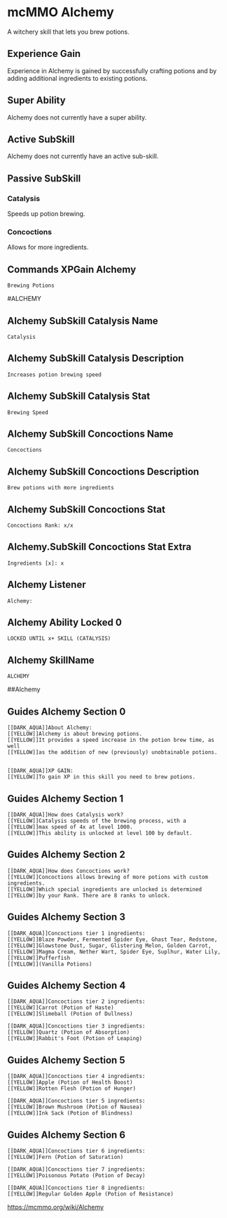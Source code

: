 # mcMMO Alchemy

A witchery skill that lets you brew potions.

## Experience Gain

Experience in Alchemy is gained by successfully crafting potions and by adding additional ingredients to existing potions.


## Super Ability

Alchemy does not currently have a super ability.

## Active SubSkill

Alchemy does not currently have an active sub-skill.

## Passive SubSkill

### Catalysis

Speeds up potion brewing.

### Concoctions

Allows for more ingredients.


## Commands XPGain Alchemy

```
Brewing Potions
```



#ALCHEMY
## Alchemy SubSkill Catalysis Name

```
Catalysis
```

## Alchemy SubSkill Catalysis Description

```
Increases potion brewing speed
```

## Alchemy SubSkill Catalysis Stat

```
Brewing Speed
```

## Alchemy SubSkill Concoctions Name

```
Concoctions
```

## Alchemy SubSkill Concoctions Description

```
Brew potions with more ingredients
```

## Alchemy SubSkill Concoctions Stat

```
Concoctions Rank: x/x
```

## Alchemy.SubSkill Concoctions Stat Extra

```
Ingredients [x]: x
```

## Alchemy Listener

```
Alchemy:
```

## Alchemy Ability Locked 0

```
LOCKED UNTIL x+ SKILL (CATALYSIS)
```

## Alchemy SkillName

```
ALCHEMY
```


##Alchemy
## Guides Alchemy Section 0

```
[[DARK_AQUA]]About Alchemy:
[[YELLOW]]Alchemy is about brewing potions.
[[YELLOW]]It provides a speed increase in the potion brew time, as well
[[YELLOW]]as the addition of new (previously) unobtainable potions.


[[DARK_AQUA]]XP GAIN:
[[YELLOW]]To gain XP in this skill you need to brew potions.
```

## Guides Alchemy Section 1

```
[[DARK_AQUA]]How does Catalysis work?
[[YELLOW]]Catalysis speeds of the brewing process, with a
[[YELLOW]]max speed of 4x at level 1000.
[[YELLOW]]This ability is unlocked at level 100 by default.
```

## Guides Alchemy Section 2

```
[[DARK_AQUA]]How does Concoctions work?
[[YELLOW]]Concoctions allows brewing of more potions with custom ingredients.
[[YELLOW]]Which special ingredients are unlocked is determined
[[YELLOW]]by your Rank. There are 8 ranks to unlock.
```

## Guides Alchemy Section 3

```
[[DARK_AQUA]]Concoctions tier 1 ingredients:
[[YELLOW]]Blaze Powder, Fermented Spider Eye, Ghast Tear, Redstone,
[[YELLOW]]Glowstone Dust, Sugar, Glistering Melon, Golden Carrot,
[[YELLOW]]Magma Cream, Nether Wart, Spider Eye, Suplhur, Water Lily,
[[YELLOW]]Pufferfish
[[YELLOW]](Vanilla Potions)
```

## Guides Alchemy Section 4

```
[[DARK_AQUA]]Concoctions tier 2 ingredients:
[[YELLOW]]Carrot (Potion of Haste)
[[YELLOW]]Slimeball (Potion of Dullness)

[[DARK_AQUA]]Concoctions tier 3 ingredients:
[[YELLOW]]Quartz (Potion of Absorption)
[[YELLOW]]Rabbit's Foot (Potion of Leaping)
```

## Guides Alchemy Section 5

```
[[DARK_AQUA]]Concoctions tier 4 ingredients:
[[YELLOW]]Apple (Potion of Health Boost)
[[YELLOW]]Rotten Flesh (Potion of Hunger)

[[DARK_AQUA]]Concoctions tier 5 ingredients:
[[YELLOW]]Brown Mushroom (Potion of Nausea)
[[YELLOW]]Ink Sack (Potion of Blindness)
```

## Guides Alchemy Section 6

```
[[DARK_AQUA]]Concoctions tier 6 ingredients:
[[YELLOW]]Fern (Potion of Saturation)

[[DARK_AQUA]]Concoctions tier 7 ingredients:
[[YELLOW]]Poisonous Potato (Potion of Decay)

[[DARK_AQUA]]Concoctions tier 8 ingredients:
[[YELLOW]]Regular Golden Apple (Potion of Resistance)
```


https://mcmmo.org/wiki/Alchemy
